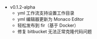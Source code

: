 - v0.1.2-alpha
  * yml 工作流支持设置工作目录    
  * yml 编辑器更新为 Monaco Editor
  * 轻松发布到 fir（基于 Docker）
  * 修复 bitbucket 无法正常克隆代码问题
